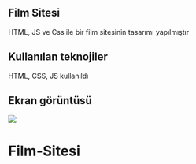 <h2>Film Sitesi</h2>

HTML, JS ve Css ile bir film sitesinin tasarımı yapılmıştır

<h2>Kullanılan teknojiler</h2>

HTML, CSS, JS kullanıldı

<h2>Ekran görüntüsü</h2>

![](film.gif)

# Film-Sitesi
